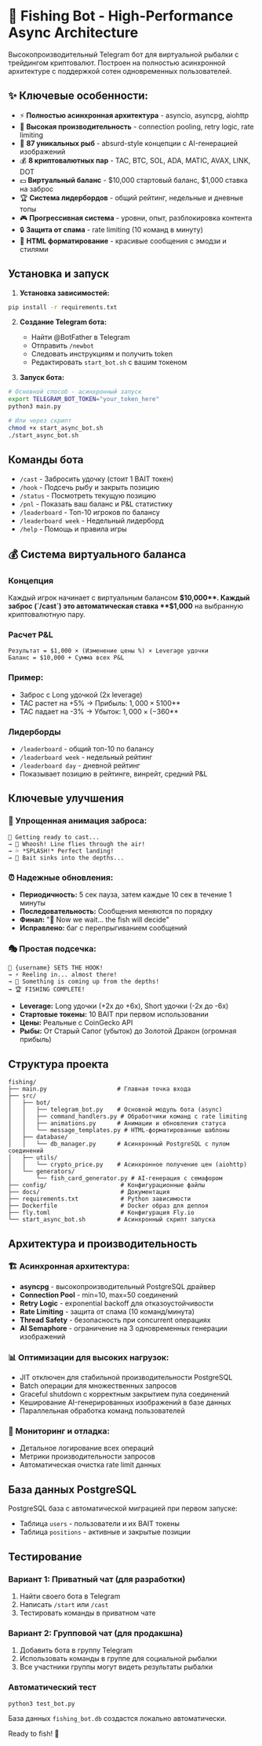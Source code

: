 # 🎣 Fishing Bot - High-Performance Async Architecture

Высокопроизводительный Telegram бот для виртуальной рыбалки с трейдингом криптовалют. Построен на полностью асинхронной архитектуре с поддержкой сотен одновременных пользователей.

## ✨ Ключевые особенности:

- ⚡ **Полностью асинхронная архитектура** - asyncio, asyncpg, aiohttp
- 🚀 **Высокая производительность** - connection pooling, retry logic, rate limiting
- 🎯 **87 уникальных рыб** - absurd-style концепции с AI-генерацией изображений
- 💰 **8 криптовалютных пар** - TAC, BTC, SOL, ADA, MATIC, AVAX, LINK, DOT
- 💵 **Виртуальный баланс** - $10,000 стартовый баланс, $1,000 ставка на заброс
- 🏆 **Система лидербордов** - общий рейтинг, недельные и дневные топы
- 🎮 **Прогрессивная система** - уровни, опыт, разблокировка контента
- 🔒 **Защита от спама** - rate limiting (10 команд в минуту)
- 🎨 **HTML форматирование** - красивые сообщения с эмодзи и стилями

## Установка и запуск

1. **Установка зависимостей:**
```bash
pip install -r requirements.txt
```

2. **Создание Telegram бота:**
   - Найти @BotFather в Telegram
   - Отправить `/newbot`
   - Следовать инструкциям и получить token
   - Редактировать `start_bot.sh` с вашим токеном

3. **Запуск бота:**
```bash
# Основной способ - асинхронный запуск
export TELEGRAM_BOT_TOKEN="your_token_here"
python3 main.py

# Или через скрипт
chmod +x start_async_bot.sh
./start_async_bot.sh
```

## Команды бота

- `/cast` - Забросить удочку (стоит 1 BAIT токен)
- `/hook` - Подсечь рыбу и закрыть позицию
- `/status` - Посмотреть текущую позицию
- `/pnl` - Показать ваш баланс и P&L статистику
- `/leaderboard` - Топ-10 игроков по балансу
- `/leaderboard week` - Недельный лидерборд
- `/help` - Помощь и правила игры

## 💰 Система виртуального баланса

### Концепция
Каждый игрок начинает с виртуальным балансом **$10,000**. Каждый заброс (`/cast`) это автоматическая ставка **$1,000** на выбранную криптовалютную пару.

### Расчет P&L
```
Результат = $1,000 × (Изменение цены %) × Leverage удочки
Баланс = $10,000 + Сумма всех P&L
```

### Пример:
- Заброс с Long удочкой (2x leverage) 
- TAC растет на +5% → Прибыль: $1,000 × 5% × 2 = **+$100**
- TAC падает на -3% → Убыток: $1,000 × (-3%) × 2 = **-$60**

### Лидерборды
- `/leaderboard` - общий топ-10 по балансу
- `/leaderboard week` - недельный рейтинг
- `/leaderboard day` - дневной рейтинг
- Показывает позицию в рейтинге, винрейт, средний P&L

## Ключевые улучшения

### 🎯 Упрощенная анимация заброса:
```
🎣 Getting ready to cast...
→ 💫 Whoosh! Line flies through the air!
→ 💦 *SPLASH!* Perfect landing!
→ 🌊 Bait sinks into the depths...
```

### ⏰ Надежные обновления:
- **Периодичность:** 5 сек пауза, затем каждые 10 сек в течение 1 минуты
- **Последовательность:** Сообщения меняются по порядку
- **Финал:** "🔮 Now we wait... the fish will decide"
- **Исправлено:** баг с перепрыгиванием сообщений

### 🎭 Простая подсечка:
```
🎣 {username} SETS THE HOOK!
→ ⚡ Reeling in... almost there!
→ 🌊 Something is coming up from the depths!
→ 🏆 FISHING COMPLETE!
```

- **Leverage:** Long удочки (+2x до +6x), Short удочки (-2x до -6x)
- **Стартовые токены:** 10 BAIT при первом использовании
- **Цены:** Реальные с CoinGecko API
- **Рыбы:** От Старый Сапог (убыток) до Золотой Дракон (огромная прибыль)

## Структура проекта

```
fishing/
├── main.py                    # Главная точка входа
├── src/
│   ├── bot/
│   │   ├── telegram_bot.py    # Основной модуль бота (async)
│   │   ├── command_handlers.py # Обработчики команд с rate limiting
│   │   ├── animations.py      # Анимации и обновления статуса
│   │   └── message_templates.py # HTML-форматированные шаблоны
│   ├── database/
│   │   └── db_manager.py      # Асинхронный PostgreSQL с пулом соединений
│   ├── utils/
│   │   └── crypto_price.py    # Асинхронное получение цен (aiohttp)
│   └── generators/
│       └── fish_card_generator.py # AI-генерация с семафором
├── config/                     # Конфигурационные файлы
├── docs/                       # Документация
├── requirements.txt            # Python зависимости
├── Dockerfile                  # Docker образ для деплоя
├── fly.toml                    # Конфигурация Fly.io
└── start_async_bot.sh         # Асинхронный скрипт запуска
```

## Архитектура и производительность

### 🏗️ Асинхронная архитектура:
- **asyncpg** - высокопроизводительный PostgreSQL драйвер
- **Connection Pool** - min=10, max=50 соединений
- **Retry Logic** - exponential backoff для отказоустойчивости
- **Rate Limiting** - защита от спама (10 команд/минута)
- **Thread Safety** - безопасность при concurrent операциях
- **AI Semaphore** - ограничение на 3 одновременных генерации изображений

### 📊 Оптимизации для высоких нагрузок:
- JIT отключен для стабильной производительности PostgreSQL
- Batch операции для множественных запросов
- Graceful shutdown с корректным закрытием пула соединений
- Кеширование AI-генерированных изображений в базе данных
- Параллельная обработка команд пользователей

### 🔧 Мониторинг и отладка:
- Детальное логирование всех операций
- Метрики производительности запросов
- Автоматическая очистка rate limit данных

## База данных PostgreSQL

PostgreSQL база с автоматической миграцией при первом запуске:
- Таблица `users` - пользователи и их BAIT токены  
- Таблица `positions` - активные и закрытые позиции

## Тестирование

### Вариант 1: Приватный чат (для разработки)
1. Найти своего бота в Telegram
2. Написать `/start` или `/cast`
3. Тестировать команды в приватном чате

### Вариант 2: Групповой чат (для продакшна)
1. Добавить бота в группу Telegram
2. Использовать команды в группе для социальной рыбалки
3. Все участники группы могут видеть результаты рыбалки

### Автоматический тест
```bash
python3 test_bot.py
```

База данных `fishing_bot.db` создастся локально автоматически.

Ready to fish! 🎣
